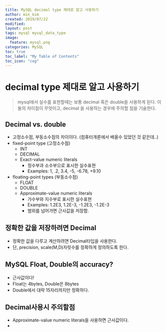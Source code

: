 ```yaml
---
title: MySQL decimal type 제대로 알고 사용하기
author: min_kim
created: 2019/07/22
modified:
layout: post
tags: mysql mysql_data_type
image:
  feature: mysql.png
categories: MySQL
toc: true
toc_label: "My Table of Contents"
toc_icon: "cog"
---
```

 
# decimal type 제대로 알고 사용하기
> mysql에서 실수를 표현할때는 보통 decimal 혹은 double을 사용하게 된다. 이 둘의 차이점이 무엇이고, decimal 을 사용하는 경우에 주의할 점을 기술한다.


## Decimal vs. double
* 고정소수점, 부동소수점의 차이이다. (컴퓨터개론에서 배울수 있었던 것 같은데..)
* fixed-point type (고정소수점)
  - INT
  - DECIMAL
  - Exact-value numeric literals
    - 정수부과 소수부으로 표시한 실수표현 
    - Examples: 1, .2, 3.4, -5, -6.78, +9.10
* floating-point types (부동소수점)
  - FLOAT
  - DOUBLE
  - Approximate-value numeric literals
    - 가수부와 지수부로 표시한 실수표현
    - Examples: 1.2E3, 1.2E-3, -1.2E3, -1.2E-3
    - 범위를 넘어가면 근사값을 저장함.

## 정확한 값을 저장하려면 Decimal
- 정확한 값을 다루고 계산하려면 Decimal타입을 사용한다.
- 단, precision, scale(M,D)자릿수를 정확하게 정의하도록 한다.

## MySQL Float, Double의 accuracy?
- 근사값이다!
- Float는 4bytes, Double은 8bytes
- Double에서 대략 15자리까지만 정확하다.

## Decimal사용시 주의할점
- Approximate-value numeric literals을 사용하면 근사값이다.
- 
